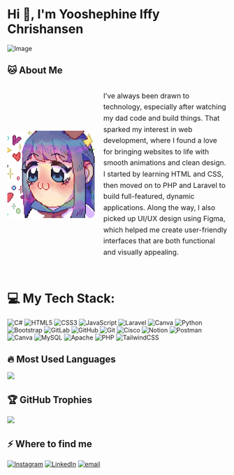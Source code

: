 # Hi 👋, I'm Yooshephine Iffy Chrishansen

![Image](https://github.com/user-attachments/assets/e346ee49-2999-442f-a4e8-c69fd3481434)

## 🐱 About Me

<div style="display: flex; align-items: center; gap: 20px;">
  <img src="anime-girl.gif" alt="Deskripsi" width="200" style="border-radius: 10px;"/>
  <p style="font-size: 16px; line-height: 1.6; max-width: 600px;">
    I’ve always been drawn to technology, especially after watching my dad code and build things. That sparked my interest in web development, where I found a love for bringing websites to life with smooth animations and clean design. I started by learning HTML and CSS, then moved on to PHP and Laravel to build full-featured, dynamic applications. Along the way, I also picked up UI/UX design using Figma, which helped me create user-friendly interfaces that are both functional and visually appealing.
  </p>
</div>
<br>

# 💻 My Tech Stack:

![C#](https://img.shields.io/badge/c%23-%23239120.svg?style=for-the-badge&logo=csharp&logoColor=white) ![HTML5](https://img.shields.io/badge/html5-%23E34F26.svg?style=for-the-badge&logo=html5&logoColor=white) ![CSS3](https://img.shields.io/badge/css3-%231572B6.svg?style=for-the-badge&logo=css3&logoColor=white) ![JavaScript](https://img.shields.io/badge/javascript-%23323330.svg?style=for-the-badge&logo=javascript&logoColor=%23F7DF1E) ![Laravel](https://img.shields.io/badge/laravel-%23FF2D20.svg?style=for-the-badge&logo=laravel&logoColor=white) ![Canva](https://img.shields.io/badge/Canva-%2300C4CC.svg?style=for-the-badge&logo=Canva&logoColor=white) ![Python](https://img.shields.io/badge/python-3670A0?style=for-the-badge&logo=python&logoColor=ffdd54) ![Bootstrap](https://img.shields.io/badge/bootstrap-%238511FA.svg?style=for-the-badge&logo=bootstrap&logoColor=white) ![GitLab](https://img.shields.io/badge/gitlab-%23181717.svg?style=for-the-badge&logo=gitlab&logoColor=white) ![GitHub](https://img.shields.io/badge/github-%23121011.svg?style=for-the-badge&logo=github&logoColor=white) ![Git](https://img.shields.io/badge/git-%23F05033.svg?style=for-the-badge&logo=git&logoColor=white) ![Cisco](https://img.shields.io/badge/cisco-%23049fd9.svg?style=for-the-badge&logo=cisco&logoColor=black) ![Notion](https://img.shields.io/badge/Notion-%23000000.svg?style=for-the-badge&logo=notion&logoColor=white) ![Postman](https://img.shields.io/badge/Postman-FF6C37?style=for-the-badge&logo=postman&logoColor=white) ![Canva](https://img.shields.io/badge/Canva-%2300C4CC.svg?style=for-the-badge&logo=Canva&logoColor=white) ![MySQL](https://img.shields.io/badge/mysql-4479A1.svg?style=for-the-badge&logo=mysql&logoColor=white) ![Apache](https://img.shields.io/badge/apache-%23D42029.svg?style=for-the-badge&logo=apache&logoColor=white) ![PHP](https://img.shields.io/badge/php-%23777BB4.svg?style=for-the-badge&logo=php&logoColor=white) ![TailwindCSS](https://img.shields.io/badge/tailwindcss-%2338B2AC.svg?style=for-the-badge&logo=tailwind-css&logoColor=white)


## 🔥 Most Used Languages

![](https://github-readme-stats.vercel.app/api/top-langs/?username=yosefinx&theme=dark&hide_border=false&include_all_commits=true&count_private=false&layout=compact)

## 🏆 GitHub Trophies

![](https://github-profile-trophy.vercel.app/?username=yosefinx&theme=radical&no-frame=false&no-bg=true&margin-w=4)


## ⚡️ Where to find me

[![Instagram](https://img.shields.io/badge/Instagram-%23E4405F.svg?logo=Instagram&logoColor=white)](https://instagram.com/@yosefinx) [![LinkedIn](https://img.shields.io/badge/LinkedIn-%230077B5.svg?logo=linkedin&logoColor=white)](https://linkedin.com/in/yooshephine-iffy-chrishansen) [![email](https://img.shields.io/badge/Email-D14836?logo=gmail&logoColor=white)](mailto:yosefinx@gmail.com)


<!-- Proudly created with GPRM ( https://gprm.itsvg.in ) -->
